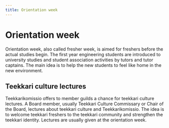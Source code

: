 ```yaml
---
title: Orientation week
---
```

# Orientation week

Orientation week, also called fresher week, is aimed for freshers before the actual studies begin. The first year engineering students are introduced to university studies and student association activities by tutors and tutor captains. The main idea is to help the new students to feel like home in the new environment.

## Teekkari culture lectures

Teekkarikomissio offers to member guilds a chance for teekkari culture lectures. A Board member, usually Teekkari Culture Commissary or Chair of the Board, lectures about teekkari culture and Teekkarikomissio. The idea is to welcome teekkari freshers to the teekkari community and strengthen the teekkari identity. Lectures are usually given at the orientation week.
